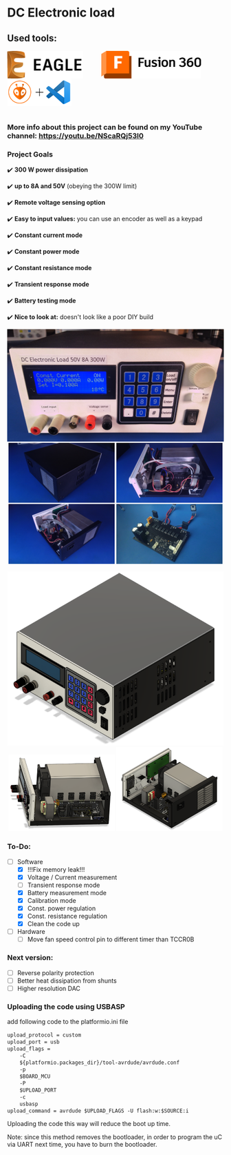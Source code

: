 # DC Electronic load

## Used tools:
<img align="center" height="64" src="images/logos/Eagle.png"> &nbsp;&nbsp;&nbsp;&nbsp; &nbsp;&nbsp;&nbsp;&nbsp; 
<img align="center"  height="64" src="images/logos/Fusion-360.png"> &nbsp;&nbsp;&nbsp;&nbsp; &nbsp;&nbsp;&nbsp;&nbsp; 
<img align="center" height="64" src="images/logos/Platformio_vscode.png">
#

### More info about this project can be found on my YouTube channel: https://youtu.be/NScaRQj53l0

### Project Goals
:heavy_check_mark: **300 W power dissipation**

:heavy_check_mark: **up to 8A and 50V** (obeying the 300W limit)

:heavy_check_mark: **Remote voltage sensing option**

:heavy_check_mark: **Easy to input values:** you can use an encoder as well as a keypad

:heavy_check_mark: **Constant current mode**

:heavy_check_mark: **Constant power mode**

:heavy_check_mark: **Constant resistance mode**

:heavy_check_mark: **Transient response mode**

:heavy_check_mark: **Battery testing mode**

:heavy_check_mark: **Nice to look at:** doesn't look like a poor DIY build

<p align="center">
  <img src="/images/front.jpg" />
  <img src="/images/rear.jpg" width="49%" />
  <img src="/images/insides.jpg" width="49%" />
  <img src="/images/insides2.jpg" width="49%" />
  <img src="/images/main_PCB.jpg" width="49%" />
</p>

<p align="center">
  <img src="/images/load_assembled_render.png" />
  <img src="/images/insides_render.png" width="49%" />
  <img src="/images/insides_rear_render.png" width="49%" />
</p>

### To-Do:

- [ ] Software
  - [X] !!!Fix memory leak!!!
  - [X] Voltage / Current measurement
  - [ ] Transient response mode
  - [X] Battery measurement mode
  - [X] Calibration mode
  - [X] Const. power regulation
  - [X] Const. resistance regulation
  - [X] Clean the code up
- [ ] Hardware
  - [ ] Move fan speed control pin to different timer than TCCR0B

### Next version:
  - [ ] Reverse polarity protection
  - [ ] Better heat dissipation from shunts
  - [ ] Higher resolution DAC

### Uploading the code using USBASP
add following code to the platformio.ini file

    upload_protocol = custom
    upload_port = usb
    upload_flags = 
        -C
        ${platformio.packages_dir}/tool-avrdude/avrdude.conf
        -p
        $BOARD_MCU
        -P
        $UPLOAD_PORT
        -c
        usbasp
    upload_command = avrdude $UPLOAD_FLAGS -U flash:w:$SOURCE:i

Uploading the code this way will reduce the boot up time.

Note: since this method removes the bootloader, in order to program the uC via UART next time,
    you have to burn the bootloader.